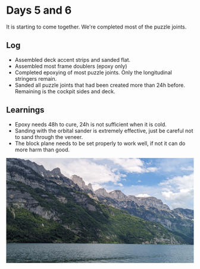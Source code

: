 # Days 5 and 6
It is starting to come together. We're completed most of the puzzle joints.

## Log
- Assembled deck accent strips and sanded flat.
- Assembled most frame doublers (epoxy only)
- Completed epoxying of most puzzle joints. Only the longitudinal stringers remain.
- Sanded all puzzle joints that had been created more than 24h before. Remaining is the cockpit sides and deck.

## Learnings
- Epoxy needs 48h to cure, 24h is not sufficient when it is cold.
- Sanding with the orbital sander is extremely effective, just be careful not to sand through the veneer.
- The block plane needs to be set properly to work well, if not it can do more harm than good.

![tests](https://github.com/TheBoaties/theboaties.github.io/blob/main/_images/PXL_20240516_105759019.jpg)
